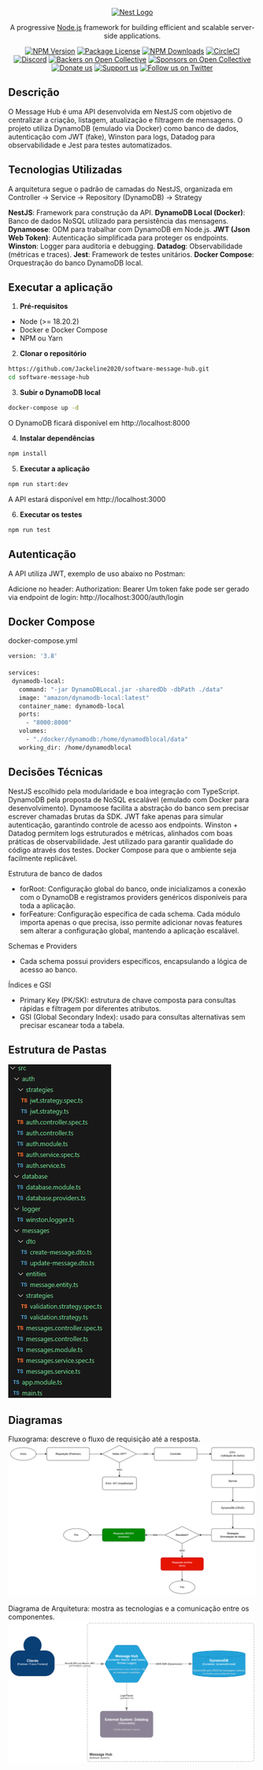 <p align="center">
  <a href="http://nestjs.com/" target="blank"><img src="https://nestjs.com/img/logo-small.svg" width="120" alt="Nest Logo" /></a>
</p>

[circleci-image]: https://img.shields.io/circleci/build/github/nestjs/nest/master?token=abc123def456
[circleci-url]: https://circleci.com/gh/nestjs/nest

  <p align="center">A progressive <a href="http://nodejs.org" target="_blank">Node.js</a> framework for building efficient and scalable server-side applications.</p>
    <p align="center">
<a href="https://www.npmjs.com/~nestjscore" target="_blank"><img src="https://img.shields.io/npm/v/@nestjs/core.svg" alt="NPM Version" /></a>
<a href="https://www.npmjs.com/~nestjscore" target="_blank"><img src="https://img.shields.io/npm/l/@nestjs/core.svg" alt="Package License" /></a>
<a href="https://www.npmjs.com/~nestjscore" target="_blank"><img src="https://img.shields.io/npm/dm/@nestjs/common.svg" alt="NPM Downloads" /></a>
<a href="https://circleci.com/gh/nestjs/nest" target="_blank"><img src="https://img.shields.io/circleci/build/github/nestjs/nest/master" alt="CircleCI" /></a>
<a href="https://discord.gg/G7Qnnhy" target="_blank"><img src="https://img.shields.io/badge/discord-online-brightgreen.svg" alt="Discord"/></a>
<a href="https://opencollective.com/nest#backer" target="_blank"><img src="https://opencollective.com/nest/backers/badge.svg" alt="Backers on Open Collective" /></a>
<a href="https://opencollective.com/nest#sponsor" target="_blank"><img src="https://opencollective.com/nest/sponsors/badge.svg" alt="Sponsors on Open Collective" /></a>
  <a href="https://paypal.me/kamilmysliwiec" target="_blank"><img src="https://img.shields.io/badge/Donate-PayPal-ff3f59.svg" alt="Donate us"/></a>
    <a href="https://opencollective.com/nest#sponsor"  target="_blank"><img src="https://img.shields.io/badge/Support%20us-Open%20Collective-41B883.svg" alt="Support us"></a>
  <a href="https://twitter.com/nestframework" target="_blank"><img src="https://img.shields.io/twitter/follow/nestframework.svg?style=social&label=Follow" alt="Follow us on Twitter"></a>
</p>
  <!--[![Backers on Open Collective](https://opencollective.com/nest/backers/badge.svg)](https://opencollective.com/nest#backer)
  [![Sponsors on Open Collective](https://opencollective.com/nest/sponsors/badge.svg)](https://opencollective.com/nest#sponsor)-->

## Descrição
O Message Hub é uma API desenvolvida em NestJS com objetivo de centralizar a criação, listagem, atualização e filtragem de mensagens.
O projeto utiliza DynamoDB (emulado via Docker) como banco de dados, autenticação com JWT (fake), Winston para logs, Datadog para observabilidade e Jest para testes automatizados.

## Tecnologias Utilizadas
A arquitetura segue o padrão de camadas do NestJS, organizada em Controller → Service → Repository (DynamoDB) -> Strategy

**NestJS**: Framework para construção da API.
**DynamoDB Local (Docker)**: Banco de dados NoSQL utilizado para persistência das mensagens.
**Dynamoose**: ODM para trabalhar com DynamoDB em Node.js.
**JWT (Json Web Token)**: Autenticação simplificada para proteger os endpoints.
**Winston**: Logger para auditoria e debugging.
**Datadog**: Observabilidade (métricas e traces).
**Jest**: Framework de testes unitários.
**Docker Compose**: Orquestração do banco DynamoDB local.

## Executar a aplicação
1. **Pré-requisitos**
- Node (>= 18.20.2)
- Docker e Docker Compose
- NPM ou Yarn

2. **Clonar o repositório**
```bash
https://github.com/Jackeline2020/software-message-hub.git
cd software-message-hub
```

3. **Subir o DynamoDB local**
```bash
docker-compose up -d
```
O DynamoDB ficará disponível em http://localhost:8000

4. **Instalar dependências**
```bash
npm install
```

5. **Executar a aplicação**
```bash
npm run start:dev
```
A API estará disponível em http://localhost:3000

6. **Executar os testes**
```bash
npm run test
```

## Autenticação
A API utiliza JWT, exemplo de uso abaixo no Postman:

Adicione no header: Authorization: Bearer <seu-token>
Um token fake pode ser gerado via endpoint de login: http://localhost:3000/auth/login

## Docker Compose
docker-compose.yml

```bash
version: '3.8'

services:
 dynamodb-local:
   command: "-jar DynamoDBLocal.jar -sharedDb -dbPath ./data"
   image: "amazon/dynamodb-local:latest"
   container_name: dynamodb-local
   ports:
     - "8000:8000"
   volumes:
     - "./docker/dynamodb:/home/dynamodblocal/data"
   working_dir: /home/dynamodblocal
```

## Decisões Técnicas
NestJS escolhido pela modularidade e boa integração com TypeScript.
DynamoDB pela proposta de NoSQL escalável (emulado com Docker para desenvolvimento).
Dynamoose facilita a abstração do banco sem precisar escrever chamadas brutas da SDK.
JWT fake apenas para simular autenticação, garantindo controle de acesso aos endpoints.
Winston + Datadog permitem logs estruturados e métricas, alinhados com boas práticas de observabilidade.
Jest utilizado para garantir qualidade do código através dos testes.
Docker Compose para que o ambiente seja facilmente replicável.

Estrutura de banco de dados
- forRoot: Configuração global do banco, onde inicializamos a conexão com o DynamoDB e registramos providers genéricos disponíveis para toda a aplicação.
- forFeature: Configuração específica de cada schema. Cada módulo importa apenas o que precisa, isso permite adicionar novas features sem alterar a configuração global, mantendo a aplicação escalável.

Schemas e Providers
- Cada schema possui providers específicos, encapsulando a lógica de acesso ao banco.

Índices e GSI
- Primary Key (PK/SK): estrutura de chave composta para consultas rápidas e filtragem por diferentes atributos.
- GSI (Global Secondary Index): usado para consultas alternativas sem precisar escanear toda a tabela.

## Estrutura de Pastas
![alt text](image-2.png)

## Diagramas
Fluxograma: descreve o fluxo de requisição até a resposta.
![alt text](image-1.png)

Diagrama de Arquitetura: mostra as tecnologias e a comunicação entre os componentes.
![alt text](image.png)